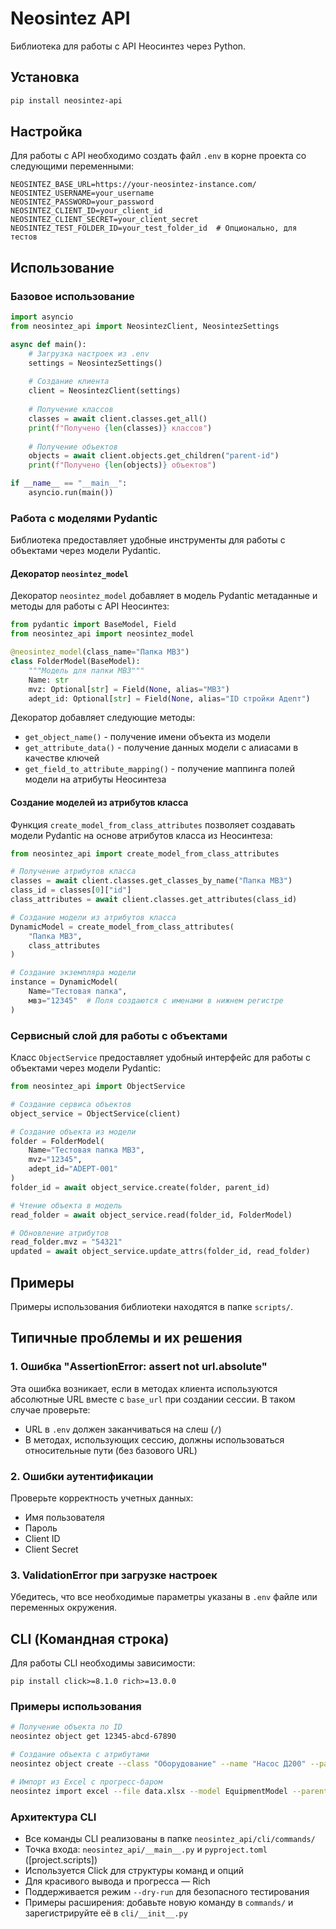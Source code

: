 # Neosintez API

Библиотека для работы с API Неосинтез через Python.

## Установка

```bash
pip install neosintez-api
```

## Настройка

Для работы с API необходимо создать файл `.env` в корне проекта со следующими переменными:

```
NEOSINTEZ_BASE_URL=https://your-neosintez-instance.com/
NEOSINTEZ_USERNAME=your_username
NEOSINTEZ_PASSWORD=your_password
NEOSINTEZ_CLIENT_ID=your_client_id
NEOSINTEZ_CLIENT_SECRET=your_client_secret
NEOSINTEZ_TEST_FOLDER_ID=your_test_folder_id  # Опционально, для тестов
```

## Использование

### Базовое использование

```python
import asyncio
from neosintez_api import NeosintezClient, NeosintezSettings

async def main():
    # Загрузка настроек из .env
    settings = NeosintezSettings()
    
    # Создание клиента
    client = NeosintezClient(settings)
    
    # Получение классов
    classes = await client.classes.get_all()
    print(f"Получено {len(classes)} классов")
    
    # Получение объектов
    objects = await client.objects.get_children("parent-id")
    print(f"Получено {len(objects)} объектов")

if __name__ == "__main__":
    asyncio.run(main())
```

### Работа с моделями Pydantic

Библиотека предоставляет удобные инструменты для работы с объектами через модели Pydantic.

#### Декоратор `neosintez_model`

Декоратор `neosintez_model` добавляет в модель Pydantic метаданные и методы для работы с API Неосинтез:

```python
from pydantic import BaseModel, Field
from neosintez_api import neosintez_model

@neosintez_model(class_name="Папка МВЗ")
class FolderModel(BaseModel):
    """Модель для папки МВЗ"""
    Name: str
    mvz: Optional[str] = Field(None, alias="МВЗ")
    adept_id: Optional[str] = Field(None, alias="ID стройки Адепт")
```

Декоратор добавляет следующие методы:

- `get_object_name()` - получение имени объекта из модели
- `get_attribute_data()` - получение данных модели с алиасами в качестве ключей
- `get_field_to_attribute_mapping()` - получение маппинга полей модели на атрибуты Неосинтеза

#### Создание моделей из атрибутов класса

Функция `create_model_from_class_attributes` позволяет создавать модели Pydantic на основе атрибутов класса из Неосинтеза:

```python
from neosintez_api import create_model_from_class_attributes

# Получение атрибутов класса
classes = await client.classes.get_classes_by_name("Папка МВЗ")
class_id = classes[0]["id"]
class_attributes = await client.classes.get_attributes(class_id)

# Создание модели из атрибутов класса
DynamicModel = create_model_from_class_attributes(
    "Папка МВЗ", 
    class_attributes
)

# Создание экземпляра модели
instance = DynamicModel(
    Name="Тестовая папка",
    мвз="12345"  # Поля создаются с именами в нижнем регистре
)
```

### Сервисный слой для работы с объектами

Класс `ObjectService` предоставляет удобный интерфейс для работы с объектами через модели Pydantic:

```python
from neosintez_api import ObjectService

# Создание сервиса объектов
object_service = ObjectService(client)

# Создание объекта из модели
folder = FolderModel(
    Name="Тестовая папка МВЗ",
    mvz="12345",
    adept_id="ADEPT-001"
)
folder_id = await object_service.create(folder, parent_id)

# Чтение объекта в модель
read_folder = await object_service.read(folder_id, FolderModel)

# Обновление атрибутов
read_folder.mvz = "54321"
updated = await object_service.update_attrs(folder_id, read_folder)
```

## Примеры

Примеры использования библиотеки находятся в папке `scripts/`.

## Типичные проблемы и их решения

### 1. Ошибка "AssertionError: assert not url.absolute"

Эта ошибка возникает, если в методах клиента используются абсолютные URL вместе с `base_url` при создании сессии. В таком случае проверьте:

- URL в `.env` должен заканчиваться на слеш (`/`)
- В методах, использующих сессию, должны использоваться относительные пути (без базового URL)

### 2. Ошибки аутентификации

Проверьте корректность учетных данных:
- Имя пользователя
- Пароль
- Client ID
- Client Secret

### 3. ValidationError при загрузке настроек

Убедитесь, что все необходимые параметры указаны в `.env` файле или переменных окружения.

## CLI (Командная строка)

Для работы CLI необходимы зависимости:

```
pip install click>=8.1.0 rich>=13.0.0
```

### Примеры использования

```bash
# Получение объекта по ID
neosintez object get 12345-abcd-67890

# Создание объекта с атрибутами
neosintez object create --class "Оборудование" --name "Насос Д200" --parent 67890-abcd-12345

# Импорт из Excel с прогресс-баром
neosintez import excel --file data.xlsx --model EquipmentModel --parent 12345-abcd-67890
```

### Архитектура CLI

- Все команды CLI реализованы в папке `neosintez_api/cli/commands/`
- Точка входа: `neosintez_api/__main__.py` и `pyproject.toml` ([project.scripts])
- Используется Click для структуры команд и опций
- Для красивого вывода и прогресса — Rich
- Поддерживается режим `--dry-run` для безопасного тестирования
- Примеры расширения: добавьте новую команду в `commands/` и зарегистрируйте её в `cli/__init__.py` 